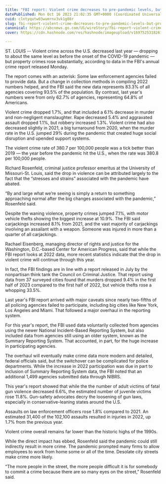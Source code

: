 ```yaml
---
title: "FBI report: Violent crime decreases to pre-pandemic levels, but property crime is on the rise"
datePublished: Mon Oct 16 2023 21:02:35 GMT+0000 (Coordinated Universal Time)
cuid: clntyqutw03wumrnv3vk1g08r
slug: fbi-report-violent-crime-decreases-to-pre-pandemic-levels-but-property-crime-is-on-the-rise
canonical: https://abcnews.go.com/US/wireStory/fbi-report-violent-crime-decreases-pre-pandemic-levels-104013748
cover: https://cdn.hashnode.com/res/hashnode/imageupload/v1697525318261/4ad8a4d6-17c0-4aea-8b4a-1c4af59a8cfc.jpeg

---
```


ST. LOUIS -- Violent crime across the U.S. decreased last year — dropping to about the same level as before the onset of the COVID-19 pandemic — but property crimes rose substantially, according to data in the FBI's annual crime report released Monday.

The report comes with an asterisk: Some law enforcement agencies failed to provide data. But a change in collection methods in compiling 2022 numbers helped, and the FBI said the new data represents 83.3% of all agencies covering 93.5% of the population. By contrast, last year's numbers were from only 62.7% of agencies, representing 64.8% of Americans.

Violent crime dropped 1.7%, and that included a 6.1% decrease in murder and non-negligent manslaughter. Rape decreased 5.4% and aggravated assault dropped 1.1%, but robbery increased 1.3%. Violent crime had also decreased slightly in 2021, a big turnaround from 2020, when the murder rate in the U.S. jumped 29% during the pandemic that created huge social disruption and upended support systems.

The violent crime rate of 380.7 per 100,000 people was a tick better than 2019 — the year before the pandemic hit the U.S., when the rate was 380.8 per 100,000 people.

Richard Rosenfeld, criminal justice professor emeritus at the University of Missouri-St. Louis, said the drop in violence can be attributed largely to the fact that the “stresses and strains” associated with the pandemic have abated.

“By and large what we’re seeing is simply a return to something approaching normal after the big changes associated with the pandemic,” Rosenfeld said.

Despite the waning violence, property crimes jumped 7.1%, with motor vehicle thefts showing the biggest increase at 10.9%. The FBI said carjackings increased 8.1% from 2021, and the vast majority of carjackings involving an assailant with a weapon. Someone was injured in more than a quarter of all carjackings.

Rachael Eisenberg, managing director of rights and justice for the Washington, D.C.-based Center for American Progress, said that while the FBI report looks at 2022 data, more recent statistics indicate that the drop in violent crime will continue through this year.

In fact, the FBI findings are in line with a report released in July by the nonpartisan think tank the Council on Criminal Justice. That report using data from 37 surveyed cities found that murders dropped 9.4% in the first half of 2023 compared to the first half of 2022, but vehicle thefts rose a whopping 33.5%.

Last year's FBI report arrived with major caveats since nearly two-fifths of all policing agencies failed to participate, including big cities like New York, Los Angeles and Miami. That followed a major overhaul in the reporting system.

For this year's report, the FBI used data voluntarily collected from agencies using the newer National Incident-Based Reporting System, but also included data from agencies still using an older system, known as the Summary Reporting System. That accounted, in part, for the huge increase in participating agencies.

The overhaul will eventually make crime data more modern and detailed, federal officials said, but the switchover can be complicated for police departments. While the increase in 2022 participation was due in part to inclusion of Summary Reporting System data, the FBI noted that an additional 1,499 agencies submitted data through NIBRS.

This year's report showed that while the the number of adult victims of fatal gun violence decreased 6.6%, the estimated number of juvenile victims rose 11.8%. Gun-safety advocates decry the loosening of gun laws, especially in conservative-leaning states around the U.S.

Assaults on law enforcement officers rose 1.8% compared to 2021. An estimated 31,400 of the 102,100 assaults resulted in injuries in 2022, up 1.7% from the previous year.

Violent crime overall remains far lower than the historic highs of the 1990s.

While the direct impact has ebbed, Rosenfeld said the pandemic could still indirectly result in more crime. The pandemic prompted many firms to allow employees to work from home some or all of the time. Desolate city streets make crime more likely.

“The more people in the street, the more people difficult it is for somebody to commit a crime because there are so many eyes on the street,” Rosenfeld said.